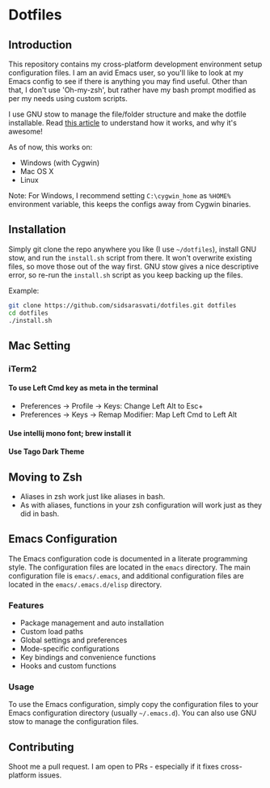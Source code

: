 # Dotfiles

## Introduction

This repository contains my cross-platform development environment setup configuration files. I am an avid Emacs user, so you'll like to look at my Emacs config to see if there is anything you may find useful. Other than that, I don't use 'Oh-my-zsh', but rather have my bash prompt modified as per my needs using custom scripts.

I use GNU stow to manage the file/folder structure and make the dotfile installable. Read [this article](http://brandon.invergo.net/news/2012-05-26-using-gnu-stow-to-manage-your-dotfiles.html) to understand how it works, and why it's awesome!

As of now, this works on:
- Windows (with Cygwin)
- Mac OS X
- Linux

Note: For Windows, I recommend setting `C:\cygwin_home` as `%HOME%` environment variable, this keeps the configs away from Cygwin binaries.

## Installation

Simply git clone the repo anywhere you like (I use `~/dotfiles`), install GNU stow, and run the `install.sh` script from there. It won't overwrite existing files, so move those out of the way first. GNU stow gives a nice descriptive error, so re-run the `install.sh` script as you keep backing up the files.

Example:
```sh
git clone https://github.com/sidsarasvati/dotfiles.git dotfiles
cd dotfiles
./install.sh
```

## Mac Setting

### iTerm2

#### To use Left Cmd key as meta in the terminal
- Preferences -> Profile -> Keys: Change Left Alt to Esc+
- Preferences -> Keys -> Remap Modifier: Map Left Cmd to Left Alt

#### Use intellij mono font; brew install it

#### Use Tago Dark Theme

## Moving to Zsh

- Aliases in zsh work just like aliases in bash.
- As with aliases, functions in your zsh configuration will work just as they did in bash.

## Emacs Configuration

The Emacs configuration code is documented in a literate programming style. The configuration files are located in the `emacs` directory. The main configuration file is `emacs/.emacs`, and additional configuration files are located in the `emacs/.emacs.d/elisp` directory.

### Features

- Package management and auto installation
- Custom load paths
- Global settings and preferences
- Mode-specific configurations
- Key bindings and convenience functions
- Hooks and custom functions

### Usage

To use the Emacs configuration, simply copy the configuration files to your Emacs configuration directory (usually `~/.emacs.d`). You can also use GNU stow to manage the configuration files.

## Contributing

Shoot me a pull request. I am open to PRs - especially if it fixes cross-platform issues.
